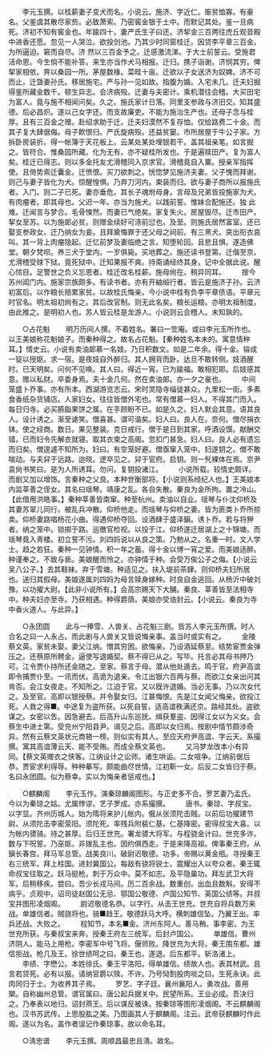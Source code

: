 <!-- { "loadSidebar": true } -->
　　李元玉撰。以桂薪妻子变犬而名。小说云。施济、字近仁。赈贫恤寡。有豪名。父鉴虞其散尽家赀。必致萧索。乃密窖金银于土中。而默记其处。鉴一旦病死。济初不知有窖金也。年踰四十。妻严氏生子曰还。济挈金三百两往虎丘观音殿中进香还愿。忽见一人哭泣。欲投剑池。乃其少时同窗桂迁。因贷李平章三百金。为所逼迫。窘而自尽。济 然以三百金予之。迁感激流涕。于大士前誓云。受施君活命恩。今生倘不能补答。来生亦当作犬马相报。迁归。携子诣谢。济悯其穷。俾挈家相依。畀以桑园一所。茅屋数椽。菜畦十亩。迁欲以子女送济为奴婢。济不可而止。迁曁妻孙氏。移居施宅。严与孙一见如故。指腹为婚。入宅未几。迁夫妇掘得鉴所藏金数千。顿生异志。会济病殁。迁妻与夫密计。乘机潜往会稽。大买田宅为富人。竟与施不相闻问矣。久之。施氏家计日落。同里支参政与济旧交。知其盛德。后必昌炽。遂以己女字还。而支故廉吏。不能为施治生产也。还母子念与桂厚。且有三百金之赠。赴绍求助于迁。迁夫妇漠然不复存恤。仅给路费二十金。而其子复大肆倨侮。母子飮恨归。严氏旋病殁。还益贫窭。市所居屋于牛公子家。方拆卧房装折。得一帐簿于天花板上。云某处某处埋银若干。盖其祖亲笔。如言掘之。皆符合。惟桑园所藏。化为无有。亦不疑桂所发也。于是遍赎田产。复为富人矣。桂迁已得志。则以多金托友尤滑稽同入京求官。滑稽竟自入粟。授亲军指挥使。且倚势索迁囊金。迁愤恨。买刀欲刺之。恍惚梦见施济夫妻。父子愧而拜谢。则己与妻子皆化为犬。惊醒惶惧。乃弃刀河内。束装而归。欲与妻子商所以报施氏者。入门。则二子已死。妻亦垂危。其长子魂坿母身。言母及兄弟皆投施家为犬。有肉瘤者。即其母也。父迟一年。亦当为施犬。以践前誓。惟妹合配施还。独 此难。迁闻言与梦合。毛骨悚然。而妻已气绝矣。家复失火。房屋毁尽。迁市田产。挈女至苏。以为施郞必贫。则赠金续好可涤前愆也。及至。则施氏居然富室。还已娶支参政女。迁乃纳女为妾。且拜奠悔罪于还父母之祠前。有三黑犬。突出衔衣哀叫。其一背上肉瘤隐起。迁忆前梦及妻临绝之言。知堕轮回。且悲且惧。遂造佛堂。朝夕梵呗。养三犬于堂内。一岁俱毙。买地葬之。施还读书登第。迁偕至京。尤滑稽受赇下狱。竟死狱中。迁知果报不爽。持斋诵经终其身。记中全据此说。醒心怵目。足警世之负义忘恩者。桂迁改名桂薪。施母尙在。稍异同耳。 
　　按今苏州阊门内。施家宗族颇多。有读书者。亦有开紬缎行者。皆云是施济子孙。云济初富后。以作粮长赔累家贫。以故桂氏悔亲。今小说中桂有负李平章债语。平章元时官名。明太祖初尙有之。其后改官制。则无此名矣。粮长运粮。亦明太祖制度。由此推之。是明初人也。苏人皆云桂是龙游人。小说则云会稽人。未知孰的。 

　　○占花魁 
　　明万历间人撰。不着姓名。署曰一笠庵。或曰李元玉所作也。以王美娘称花魁娘子。而秦种得之。故名占花魁。【秦种姓名本未的。寓意情种耳。】情史云。小说有卖油郞慕一名妓。乃日积数文。如是二年余。得十金。镕成一锭以授妪。求一宿。是夜妓自外醉归。其人拥背而卧。达旦不敢转侧。妓酒醒时。已天明矣。问何不见唤。其人曰。得近一宵。已为踰福。敢相犯耶。后妓感其意。赠以私财。卒委身焉。夫十金几何。然在卖油郞。亦一夕之豪也。 
　　中间笼盛卜乔事。亦有所本。西湖游览志云。宋时灵隐寺缁徒甚众。九里松一街。多素食香纸杂货铺店。人家妇女。往往皆僧外宅也。常有僧慕一妇人。不得其门而入。每日归寺。必买臙脂果饼之属。在手顾盼不已。如是久之。妇人默会其意。语其良人。设计诱之。渐至谑笑。僧喜甚。谓可谐矣。妇人曰。良人在。奈何。僧尽捐衣钵。使之经商。数日。果见整装。克日戒行。僧于是日到其家。呼酒设馔。献酬交错。已而妇令先解衣就寝。取其衣束之高阁。忽扣门甚急。妇人曰。良人必有遗忘而归矣。僧遑遽不知所为。妇曰。有空笼好避。僧亟窜入笼中。妇遂钥之。僧不敢喘动。与夫舁于远路。迨晓。逻卒见之。舁于官府。启钥。则一髠裸体在焉。京尹袁尙书笑曰。是为人所诱耳。勿问。复钥投诸江。 
　　小说所载。较情史颇详。而剧又加以增饰。言秦种之父良。本种世衡部将。【小说则系经纪人也。】王美娘本内监莘善之侄女。其名曰瑶琴。靖康之乱。各自失散。秦良为金所拘。置之冷山。【此借用洪皓事。】秦种莘善皆南窜。种至杭州。卖油以自业。瑶琴与仆沈仰桥及其妻苏翠儿同行。被乱兵冲散。仰桥他走。而瑶琴与仰桥之妻。皆为匪类卜乔所掠卖。仰桥妻路唱杨花小曲。得遇仰桥夺回。设酒肆于盛泽鎭。诱卜乔。若与将狎者。纳之笼中。锁掷于路。巡徼官检视。以投于江。仰桥遂迁居湖上之十锦塘。而瑶琴竟入靑楼。初立誓不污。刘四妈说以从良之策。乃勉从之。名重一时。文人学士。趋之若狂。秦种一见钟情。积一年之蓄。得十金以博一宵之爱。而美娘适醉。种谨奉之。不致与亵。美娘醒而怜之。亦钟情于种。会受万俟公子之侮。【小说云吴八公子。】去其鞋袜。弃于雪塘。种适见之。扶入堤前茶肆。则仰桥夫妇所居也。送归其假母。美娘遂属刘四妈为母言赎身嫁种。时良自金逃回。从杨沂中破刘豫。以功擢大尉。【此非小说所有。】会高宗赐天下大酺。秦良、莘善皆至法相寺中。种夫妇亦至寺。乃获相遇。种得爵荫。美娘亦受诰封云。【小说云。秦良为寺中香火道人。与此异。】 

　　○永团圆 
　　此与一捧雪、人兽关、占花魁三剧。皆苏人李元玉所撰。时人合名之曰一人永占。而此剧与人兽关又皆说悔亲事。盖当时或实有之。 
　　金陵蔡文英。家贫未娶。妻父江纳。憎其穷困。欲悔亲。乃设酒延蔡至。结势宦贾金弹压之。还蔡原所聘金。逼使写退婚契。蔡不得已从之。写毕。托言必其母书押乃可。江令贾仆持所还金随之。至家。蔡言于母。潜从他处遁去。鸣于官。府尹高谊即令捕贾仆至。一讯而伏。高诡为退亲。令江出银六百两与蔡。而欲江女亲出问其肯否。会江女夜走。不知所之。江迫于官。又以旣许退婚。当必无事。乃以次女代之。及至官。高即以银授蔡。幷令娶女归。江甚悔恨。先是江女闻父悔亲。欲投江死。人救之得■。中途复为盗所获。以死自誓。适高谊秩满还京。路经其处。盗欲谋之。女密以吿。因急避去。后高升山东巡抚。缉获羣盗、因得江女以为义女。会蔡生中进士第。受兖州宁阳县尹。谒见之后。高即以女归焉。按剧中情节颇涉奇异。然有云蔡文英状元商辂一榜。则似实有其人。至应天府尹高谊、字云天。系撮撰。寓其高谊薄云天、能不受贿。而成全蔡文英也。 
　　又冯梦龙改本小有异同。【蔡文英赠衣之侠客。江纳设计之讼师。诸生哄诟。二女喧争。江纳前倨后恭。贾宦求利得辱。种种摹写。颇能曲尽世情。江初靳一女。后反二女皆归于蔡。名曰永团圆。似为蔡幸。实以为悔亲者惩戒也。】 

　　○麒麟阁 
　　李元玉作。演秦琼麟阁图形。与正史多不合。罗艺妻乃孟氏。今以为秦琼之姑。尤属悖谬。艺子罗成。亦系撮撰。 
　　唐书。秦琼、字叔宝。以字显。齐州历城人。始为隋将来护儿帐内。俄从张须陀击贼。以前后功擢建节尉。从须陀击李密荥阳。须陀死。率残兵附裴仁基。仁基降密。密得叔宝大喜。以为帐内骠骑。待之甚厚。后归王世充。署龙骠大将军。与程骁金计曰。世充多诈。数与下呪誓。乃巫妪。非拨乱主也。因约俱西走。于是来降高祖。俾事秦王府。从鎭长春宫。拜马军总管。战美良川。破尉迟敬德。功多。帝赐以黄金瓶。寻授秦王右三统军。拜上柱国。进封冀国公。每敌有骁将锐士。震耀出入以夸众者。秦王辄命叔宝往取之。跃马挺枪。刺于万众中。莫不如志。及平隐巢功。拜左武卫大将军。后稍移疾。尝曰。吾少长戎马间。历二百余战。数重创。出血且数斛。安得不病乎。贞观中。诏司徒赵国公无忌、鄂国公敬德、卢国公知节、英国公绩等。幷叔宝并图形凌烟阁。 
　　尉迟敬德名恭。以字行。从击王世充。世充自将兵数万来战。单雄信者。贼骁将也。骑■趋王。敬德跃马大呼。横刺雄信坠。乃翼王出。率兵还战。大败之。 
　　程知节。本名■金。济州东阿人。善马矟。事李密。为王世充所获。与秦叔宝来奔。授秦王府左三统军。后封卢国公。 
　　单雄信。曹州济阴人。能马上用枪。李密军中号飞将。偃师败。降世充为大将。秦王围东都。雄信拒战。枪几及王。徐世绩呵之曰。秦王也。遂退。后东都平。斩洛渚上。 
　　李绩、字懋公。本姓徐氏。秦王平洛阳。得单雄信。绩故人也。表其材武。且言若贷死。必有以报。请纳官爵以赎。不许。乃号恸割股肉啖之曰。生死永诀。此肉同归于士。为收养其子焉。 
　　罗艺、字子廷。襄州襄阳人。勇攻战。善用槊。自称幽州总管。谓官属曰。唐公起兵据关中。民望所系。王业必成。吾决归之。乃奉表以地归。诏封燕王。后以谋反被诛。按秦琼等图形凌烟阁。不云麒麟阁也。汉书苏武传。上思股肱之美。乃图画其人于麒麟阁。注云。武帝获麒麟时作此阁。遂以为名。盖作者误记作秦琼事。故以命名耳。 

　　○淸忠谱 
　　李元玉撰。周顺昌最忠且淸。故名。 
